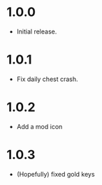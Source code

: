 # 1.0.0
- Initial release.

# 1.0.1
- Fix daily chest crash.

# 1.0.2
- Add a mod icon

# 1.0.3
- (Hopefully) fixed gold keys
